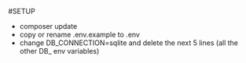 #SETUP

* composer update
* copy or rename .env.example to .env
* change DB_CONNECTION=sqlite and delete the next 5 lines (all the other DB_ env variables)
